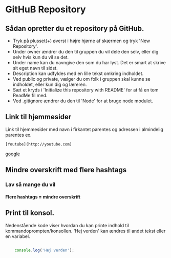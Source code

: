 # GitHuB Repository

## Sådan opretter du et repository på GitHub.

* Tryk på plusset(+) øverst i højre hjørne af skærmen og tryk 'New Repository'.
* Under owner ændrer du den til gruppen du vil dele den selv, eller dig selv hvis kun du vil se det.
* Under name kan du navngive den som du har lyst. Det er smart at skrive sit eget navn til sidst.
* Description kan udfyldes med en lille tekst omkring indholdet.
* Ved public og private, vælger du om folk i gruppen skal kunne se indholdet, eller kun dig og læreren.
* Sæt et kryds i 'Initialize this repository with README' for at få en tom ReadMe fil med.
* Ved .gitignore ændrer du den til 'Node' for at bruge node modulet.

## Link til hjemmesider

Link til hjemmesider med navn i firkantet parentes og adressen i almindelig parentes ex.
```
[Youtube](http://youtube.com)
```

[google](http://google.dk)

## Mindre overskrift med flere hashtags

### Lav så mange du vil

#### Flere hashtags = mindre overskrift

## Print til konsol.

 Nedenstående kode viser hvordan du kan printe indhold til kommandoprompten/konsollen. 'Hej verden' kan ændres til andet tekst eller en variabel.

```javascript

    console.log('Hej verden');

```